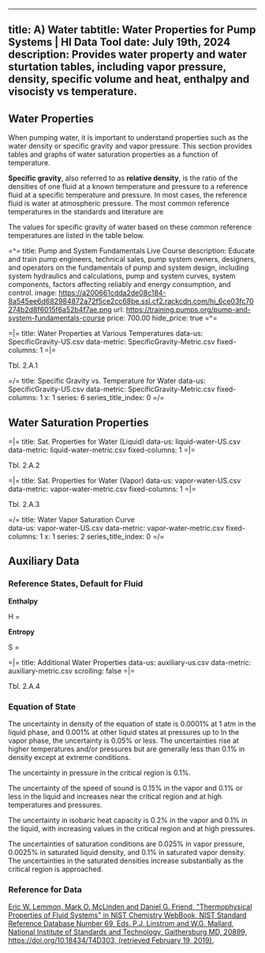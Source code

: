 -----
title: A) Water
tabtitle: Water Properties for Pump Systems | HI Data Tool 
date: July 19th, 2024
description: Provides water property and water sturtation tables, including vapor pressure, density, specific volume and heat, enthalpy and visocisty vs  temperature.
-----

## Water Properties 

When pumping water, it is important to understand properties such as the water density or specific gravity and vapor pressure. This section provides tables and graphs of water saturation properties as a function of temperature.

**Specific gravity**, also referred to as **relative density**, is the ratio of the densities of one fluid at a known temperature and pressure to a reference fluid at a specific temperature and pressure. In most cases, the reference fluid is water at atmospheric pressure. The most common reference temperatures in the standards and literature are
<units us = "39.2 °F at which water is the most dense, 60 °F, and 68 °F. Generally, scientific research and common fluids use 39.2 °F while engineering and petroleum applications use 60 °F." metric = "4 °C at which water is the most dense, 15.56 °C, and 20 °C. Generally, scientific research and common fluids use 4 °C  while engineering and petroleum applications use 15.56 °C."/>

The values for specific gravity of water based on these common reference temperatures are listed in the table below.

=^=
title: Pump and System Fundamentals Live Course
description: Educate and train pump engineers, technical sales, pump system owners, designers, and operators on the fundamentals of pump and system design, including system hydraulics and calculations, pump and system curves, system components, factors affecting reliably and energy consumption, and control. 
image: https://a200661cdda2de08c184-8a545ee6d682984872a72f5ce2cc68be.ssl.cf2.rackcdn.com/hi_6ce03fc70274b2d8f6015f6a52b4f7ae.png
url: https://training.pumps.org/pump-and-system-fundamentals-course 
price: 700.00
hide_price: true
=^=

=|=
title: Water Properties at Various Temperatures
data-us: SpecificGravity-US.csv
data-metric: SpecificGravity-Metric.csv
fixed-columns: 1
=|=
<div class="table-label">Tbl. 2.A.1</div>


=/=
title: Specific Gravity vs. Temperature for Water
data-us: SpecificGravity-US.csv
data-metric: SpecificGravity-Metric.csv
fixed-columns: 1
x: 1
series: 6
series_title_index: 0
=/=




## Water Saturation Properties 



=|=
title: Sat. Properties for Water (Liquid)
data-us: liquid-water-US.csv
data-metric: liquid-water-metric.csv
fixed-columns: 1
=|=
<div class="table-label">Tbl. 2.A.2</div>

=|=
title: Sat. Properties for Water (Vapor)
data-us: vapor-water-US.csv
data-metric: vapor-water-metric.csv
fixed-columns: 1
=|=
<div class="table-label">Tbl. 2.A.3</div>

=/=
title: Water Vapor Saturation Curve  
data-us: vapor-water-US.csv
data-metric: vapor-water-metric.csv
fixed-columns: 1
x: 1
series: 2
series_title_index: 0
=/=


## Auxiliary Data

### Reference States, Default for Fluid

**Enthalpy**

H = <units us = "19771.296 Btu/lb-mole at 80.3 °F and 0.15 psia" metric="2551.014 kJ/kg at 26.9 °C and 0.010 bar"/>

**Entropy**

S = <units us = "39.198 Btu/lb-mole·R at 80.3 °F and 0.15 psia" metric = "9.104 J/g·K at 26.9 °C and 0.010 bar"/>


=|=
title: Additional Water Properties
data-us: auxiliary-us.csv
data-metric: auxiliary-metric.csv
scrolling: false
=|=
<div class="table-label">Tbl. 2.A.4</div>


### Equation of State
The uncertainty in density of the equation of state is 0.0001% at 1 atm in the liquid phase, 
and 0.001% at other liquid states at pressures up to <units us = "1450 psi and temperatures to 761.4 R." metric = "10 MPa  and temperatures to 423 K."></units> In the vapor phase, the uncertainty is 0.05% or less. The uncertainties rise at higher temperatures and/or pressures but are generally less than 0.1% in density except at extreme conditions.

The uncertainty in pressure in the critical region is 0.1%. 

The uncertainty of the speed of sound is 0.15% in the vapor and 0.1% or less in the liquid and increases near the critical region and at high temperatures and pressures. 

The uncertainty in isobaric heat capacity is 0.2% in the vapor and 0.1% in the liquid, with increasing values in the critical region and at high pressures. 

The uncertainties of saturation conditions are 0.025% in vapor pressure, 0.0025% in saturated liquid density, and 0.1% in saturated vapor density. The uncertainties in the saturated densities increase substantially as the critical region is approached. 

### Reference for Data
[Eric W. Lemmon, Mark O. McLinden and Daniel G. Friend, "Thermophysical Properties of Fluid Systems" in NIST Chemistry WebBook, NIST Standard Reference Database Number 69, Eds. P.J. Linstrom and W.G. Mallard, National Institute of Standards and Technology, Gaithersburg MD, 20899, https://doi.org/10.18434/T4D303, (retrieved February 19, 2019).](https://webbook.nist.gov/cgi/fluid.cgi?Action=Load&ID=C7732185&Type=SatP&Digits=5&THigh=705.1&TLow=32&TInc=20&RefState=DEF&TUnit=F&PUnit=psia&DUnit=lbm%2Fft3&HUnit=Btu%2Flb-mole&WUnit=ft%2Fs&VisUnit=cP&STUnit=lb%2Fin)

